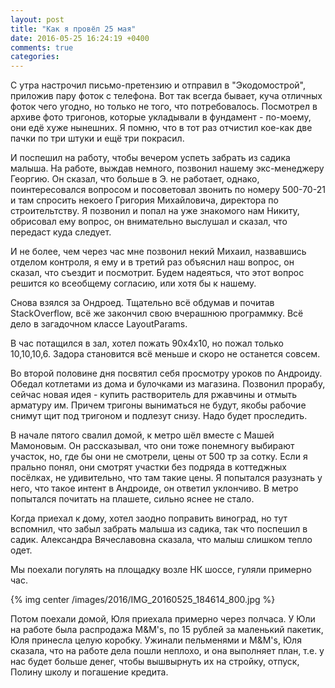 ```yaml
---
layout: post
title: "Как я провёл 25 мая"
date: 2016-05-25 16:24:19 +0400
comments: true
categories: 
---
```

С утра настрочил письмо-претензию и отправил в "Экодомострой", приложив пару фоток с телефона. Вот так всегда бывает, куча отличных фоток чего угодно, но только не того, что потребовалось. Посмотрел в архиве фото тригонов, которые укладывали в фундамент - по-моему, они едё хуже нынешних. Я помню, что в тот раз отчистил кое-как две пачки по три штуки и ещё три покрасил. 

И поспешил на работу, чтобы вечером успеть забрать из садика малыша. На работе, выждав немного, позвонил нашему экс-менеджеру Георгию. Он сказал, что больше в Э. не работает, однако, поинтересовался вопросом и посоветовал звонить по номеру 500-70-21 и там спросить некоего Григория Михайловича, директора по строительтству. Я позвонил и попал на уже знакомого нам Никиту, обрисовал ему вопрос, он внимательно выслушал и сказал, что передаст куда следует.

И не более, чем через час мне позвонил некий Михаил, назвавшись отделом контроля, я ему и в третий раз объяснил наш вопрос, он сказал, что съездит и посмотрит. Будем надеяться, что этот вопрос решится ко всеобщему согласию, или хотя бы к нашему.

Снова взялся за Ондроед. Тщательно всё обдумав и почитав StackOverflow, всё же закончил свою вчерашнюю программку. Всё дело в загадочном классе LayoutParams.

В час потащился в зал, хотел пожать 90х4х10, но пожал только 10,10,10,6. Задора становится всё меньше и скоро не останется совсем.  

Во второй половине дня посвятил себя просмотру уроков по Андроиду. Обедал котлетами из дома и булочками из магазина. Позвонил прорабу, сейчас новая идея - купить растворитель для ржавчины и отмыть арматуру им. Причем тригоны выниматься не будут, якобы рабочие снимут щит под тригоном и подлезут снизу. Надо будет проследить.

В начале пятого свалил домой, к метро шёл вместе с Машей Мамоновым. Он рассказывал, что они тоже понемногу выбирают участок, но, где бы они не смотрели, цены от 500 тр за сотку. Если я прально понял, они смотрят участки без подряда в коттеджных посёлках, не удивительно, что там такие цены. Я попытался разузнать у него, что такое интент в Андроиде, он ответил уклончиво. В метро попытался почитать на плашете, сильно яснее не стало.

Когда приехал к дому, хотел заодно поправить виноград, но тут вспомнил, что забыл забрать малыша из садика, так что поспешил в садик. Александра Вячеславовна сказала, что малыш слишком тепло одет. 

Мы поехали погулять на площадку возле НК шоссе, гуляли примерно час.

{% img center /images/2016/IMG_20160525_184614_800.jpg %}

Потом поехали домой, Юля приехала примерно через полчаса. У Юли на работе была распродажа М&M's, по 15 рублей за маленький пакетик, Юля принесла целую коробку. Ужинали пельменями и M&M's, Юля сказала, что на работе дела пошли неплохо, и она выполняет план, т.е. у нас будет больше денег, чтобы вышвырнуть их на стройку, отпуск, Полину школу и погашение кредита.